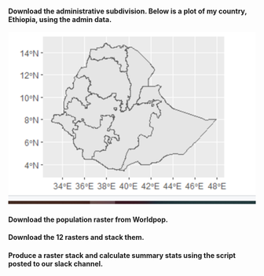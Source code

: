 #### Download the administrative subdivision. Below is a plot of my country, Ethiopia, using the admin data.
![plot](Ethiopia_plot.png)
#### Download the population raster from Worldpop.

#### Download the 12 rasters and stack them.

#### Produce a raster stack and calculate summary stats using the script posted to our slack channel.
